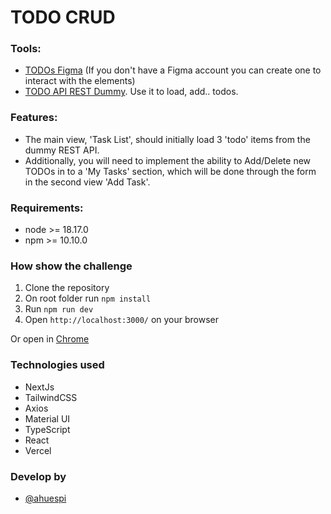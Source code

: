 # TODO CRUD

### Tools:
- [TODOs Figma] (If you don't have a Figma account you can create one to interact with the elements)
- [TODO API REST Dummy]. Use it to load, add.. todos.

### Features:

- The main view, 'Task List', should initially load 3 'todo' items from the dummy REST API.
- Additionally, you will need to implement the ability to Add/Delete new TODOs in to a 'My Tasks' section, which will be done through the form in the second view 'Add Task'.

### Requirements:

  - node >= 18.17.0
  - npm >= 10.10.0

### How show the challenge

1. Clone the repository
2. On root folder run `npm install`
3. Run `npm run dev`
4. Open `http://localhost:3000/` on your browser

Or open in [Chrome](https://tech-house-challenge.vercel.app/)

### Technologies used

- NextJs
- TailwindCSS
- Axios
- Material UI
- TypeScript
- React
- Vercel
### Develop by

- [@ahuespi](https://github.com/ahuespi)

[TODOs Figma]: <https://www.figma.com/file/Z8hlp9KjNiRck368uZX89T/prueba-front?type=design&node-id=0%3A1&mode=design&t=aanEL4Bnl1j93JRy-1>
[TODO API REST Dummy]: <https://jsonplaceholder.typicode.com/todos/>